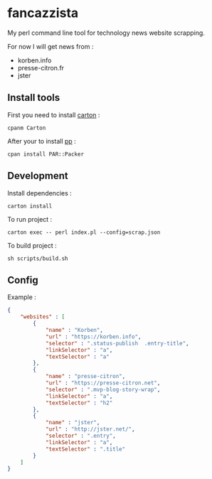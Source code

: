 # fancazzista

My perl command line tool for technology news website scrapping.

For now I will get news from : 

- korben.info
- presse-citron.fr
- jster

## Install tools

First you need to install [carton](https://metacpan.org/pod/Carton) : 

    cpanm Carton

After your to install [pp](https://metacpan.org/pod/pp) : 

    cpan install PAR::Packer

## Development

Install dependencies : 

    carton install

To run project : 

    carton exec -- perl index.pl --config=scrap.json

To build project : 

    sh scripts/build.sh

## Config

Example : 

~~~json
{
    "websites" : [
        {
            "name" : "Korben",
            "url" : "https://korben.info",
            "selector" : ".status-publish  .entry-title",
            "linkSelector" : "a",
            "textSelector" : "a"
        },
        {
            "name" : "presse-citron",
            "url" : "https://presse-citron.net",
            "selector" : ".mvp-blog-story-wrap",
            "linkSelector" : "a",
            "textSelector" : "h2"
        },
        {
            "name" : "jster",
            "url" : "http://jster.net/",
            "selector" : ".entry",
            "linkSelector" : "a",
            "textSelector" : ".title"
        }
    ]
}
~~~

